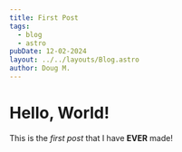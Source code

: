```yaml
---
title: First Post
tags:
  - blog
  - astro
pubDate: 12-02-2024
layout: ../../layouts/Blog.astro
author: Doug M.
---
```

# Hello, World!

This is the _first post_ that I have **EVER** made!
